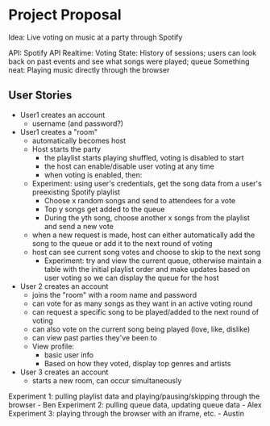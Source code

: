 # Project Proposal

Idea: Live voting on music at a party through Spotify

API: Spotify API
Realtime: Voting
State: History of sessions; users can look back on past events and see what songs were played; queue 
Something neat: Playing music directly through the browser

## User Stories

- User1 creates an account 
    - username (and password?)
- User1 creates a "room"
    - automatically becomes host
    - Host starts the party
        - the playlist starts playing shuffled, voting is disabled to start
        - the host can enable/disable user voting at any time
        - when voting is enabled, then: 
    - Experiment: using user's credentials, get the song data from a user's preexisting Spotify playlist
        - Choose x random songs and send to attendees for a vote
        - Top y songs get added to the queue
        - During the yth song, choose another x songs from the playlist and send a new vote
    - when a new request is made, host can either automatically add the song to the queue or add it to the next round of voting 
    - host can see current song votes and choose to skip to the next song
        - Experiment: try and view the current queue, otherwise maintain a table with the initial playlist order and make updates based on user voting so we can display the queue for the host 
- User 2 creates an account
    - joins the "room" with a room name and password
    - can vote for as many songs as they want in an active voting round
    - can request a specific song to be played/added to the next round of voting
    - can also vote on the current song being played (love, like, dislike)
    - can view past parties they've been to
    - View profile:
        - basic user info
        - Based on how they voted, display top genres and artists
- User 3 creates an account
    - starts a new room, can occur simultaneously


Experiment 1: pulling playlist data and playing/pausing/skipping through the browser - Ben
Experiment 2: pulling queue data, updating queue data - Alex
Experiment 3: playing through the browser with an iframe, etc. - Austin
